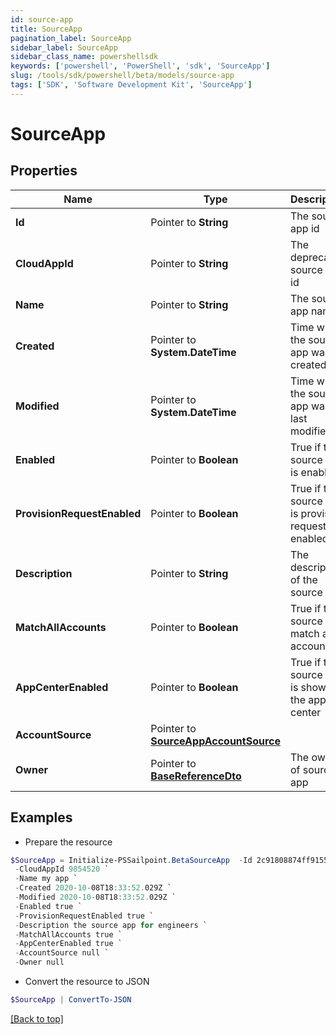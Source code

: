 ```yaml
---
id: source-app
title: SourceApp
pagination_label: SourceApp
sidebar_label: SourceApp
sidebar_class_name: powershellsdk
keywords: ['powershell', 'PowerShell', 'sdk', 'SourceApp'] 
slug: /tools/sdk/powershell/beta/models/source-app
tags: ['SDK', 'Software Development Kit', 'SourceApp']
---
```



# SourceApp

## Properties

Name | Type | Description | Notes
------------ | ------------- | ------------- | -------------
**Id** |  Pointer to **String** | The source app id | [optional] 
**CloudAppId** |  Pointer to **String** | The deprecated source app id | [optional] 
**Name** |  Pointer to **String** | The source app name | [optional] 
**Created** |  Pointer to **System.DateTime** | Time when the source app was created | [optional] 
**Modified** |  Pointer to **System.DateTime** | Time when the source app was last modified | [optional] 
**Enabled** |  Pointer to **Boolean** | True if the source app is enabled | [optional] [default to $false]
**ProvisionRequestEnabled** |  Pointer to **Boolean** | True if the source app is provision request enabled | [optional] [default to $false]
**Description** |  Pointer to **String** | The description of the source app | [optional] 
**MatchAllAccounts** |  Pointer to **Boolean** | True if the source app match all accounts | [optional] [default to $false]
**AppCenterEnabled** |  Pointer to **Boolean** | True if the source app is shown in the app center | [optional] [default to $true]
**AccountSource** |  Pointer to [**SourceAppAccountSource**](source-app-account-source) |  | [optional] 
**Owner** |  Pointer to [**BaseReferenceDto**](base-reference-dto) | The owner of source app | [optional] 

## Examples

- Prepare the resource
```powershell
$SourceApp = Initialize-PSSailpoint.BetaSourceApp  -Id 2c91808874ff91550175097daaec161c `
 -CloudAppId 9854520 `
 -Name my app `
 -Created 2020-10-08T18:33:52.029Z `
 -Modified 2020-10-08T18:33:52.029Z `
 -Enabled true `
 -ProvisionRequestEnabled true `
 -Description the source app for engineers `
 -MatchAllAccounts true `
 -AppCenterEnabled true `
 -AccountSource null `
 -Owner null
```

- Convert the resource to JSON
```powershell
$SourceApp | ConvertTo-JSON
```


[[Back to top]](#) 


